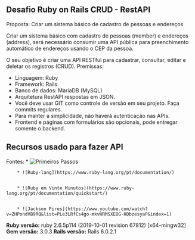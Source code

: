 ## Desafio Ruby on Rails CRUD - RestAPI

Proposta: Criar um sistema básico de cadastro de pessoas e endereços

Criar um sistema básico com cadastro de pessoas (member) e endereços (address), será necessário consumir uma API pública para preenchimento automático de endereços usando o CEP da pessoa.

O seu objetivo é criar uma API RESTful para cadastrar, consultar, editar e deletar os registros (CRUD).
Premissas:
* Linguagem: Ruby
* Framework: Rails
* Banco de dados: MariaDB (MySQL)
* Arquitetura RestAPI respostas em JSON.
* Você deve usar GIT como controle de versão em seu projeto. Faça commits regulares. 
* Para manter a simplicidade, não haverá autenticação nas APIs. 
* Frontend e páginas com formulários são opcionais, pode entregar somente o backend.
## Recursos usado para fazer API

Fontes: * ![Primeiros Passos](https://www.ruby-lang.org/pt/documentation/)


        * ![Ruby-lang](https://www.ruby-lang.org/pt/documentation/)


        * ![Ruby em Vinte Minutos](https://www.ruby-lang.org/pt/documentation/quickstart/)
        
        
        * ![Jackson Pires](https://www.youtube.com/watch?v=ZHPondVB9RQ&list=PLe3LRfCs4go-mkvHRMSXEOG-HDbzesyaP&index=1)

**Ruby versão:** ruby 2.6.5p114 (2019-10-01 revision 67812) [x64-mingw32]
**Gem versão:** 3.0.3
**Rails versão:** Rails 6.0.2.1
